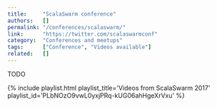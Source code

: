 ```yaml
---
title:     "ScalaSwarm conference"
authors:   []
permalink: "/conferences/scalaswarm/"
link:      "https://twitter.com/scalaswarmconf"
category:  "Conferences and meetups"
tags:      ["Conference", "Videos available"]
related:   []
---
```


TODO

{% include playlist.html playlist_title='Videos from ScalaSwarm 2017' playlist_id='PLbNOzO9vwL0yxjPRq-kUG06ahHgeXrVxu' %}
